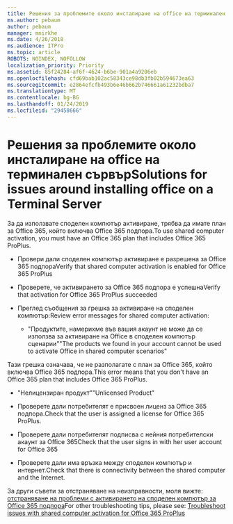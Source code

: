 ```yaml
---
title: Решения за проблемите около инсталиране на office на терминален сървър
ms.author: pebaum
author: pebaum
manager: mnirkhe
ms.date: 4/26/2018
ms.audience: ITPro
ms.topic: article
ROBOTS: NOINDEX, NOFOLLOW
localization_priority: Priority
ms.assetid: 85f24284-af6f-4624-b6be-901a4a9206eb
ms.openlocfilehash: cfd69bab102ac58343ce98db3fb02b594673ea63
ms.sourcegitcommit: e2864efcfb493b6e46b662b746661a61232bdba7
ms.translationtype: MT
ms.contentlocale: bg-BG
ms.lasthandoff: 01/24/2019
ms.locfileid: "29458666"
---
```

# <a name="solutions-for-issues-around-installing-office-on-a-terminal-server"></a><span data-ttu-id="120aa-102">Решения за проблемите около инсталиране на office на терминален сървър</span><span class="sxs-lookup"><span data-stu-id="120aa-102">Solutions for issues around installing office on a Terminal Server</span></span>

<span data-ttu-id="120aa-103">За да използвате споделен компютър активиране, трябва да имате план за Office 365, който включва Office 365 подпора.</span><span class="sxs-lookup"><span data-stu-id="120aa-103">To use shared computer activation, you must have an Office 365 plan that includes Office 365 ProPlus.</span></span>
  
- <span data-ttu-id="120aa-104">Провери дали споделен компютър активиране е разрешена за Office 365 подпора</span><span class="sxs-lookup"><span data-stu-id="120aa-104">Verify that shared computer activation is enabled for Office 365 ProPlus</span></span>
    
- <span data-ttu-id="120aa-105">Проверете, че активирането за Office 365 подпора е успешна</span><span class="sxs-lookup"><span data-stu-id="120aa-105">Verify that activation for Office 365 ProPlus succeeded</span></span>
    
- <span data-ttu-id="120aa-106">Преглед съобщения за грешка за активиране на споделен компютър:</span><span class="sxs-lookup"><span data-stu-id="120aa-106">Review error messages for shared computer activation:</span></span>
    
  - <span data-ttu-id="120aa-107">"Продуктите, намерихме във вашия акаунт не може да се използва за активиране на Office в споделен компютър сценарии"</span><span class="sxs-lookup"><span data-stu-id="120aa-107">"The products we found in your account cannot be used to activate Office in shared computer scenarios"</span></span>
  
<span data-ttu-id="120aa-108">Тази грешка означава, че не разполагате с план за Office 365, който включва Office 365 подпора.</span><span class="sxs-lookup"><span data-stu-id="120aa-108">This error means that you don't have an Office 365 plan that includes Office 365 ProPlus.</span></span>
    
  - <span data-ttu-id="120aa-109">"Нелицензиран продукт"</span><span class="sxs-lookup"><span data-stu-id="120aa-109">"Unlicensed Product"</span></span>
    
  - <span data-ttu-id="120aa-110">Проверете дали потребителят е присвоен лиценз за Office 365 подпора.</span><span class="sxs-lookup"><span data-stu-id="120aa-110">Check that the user is assigned a license for Office 365 ProPlus.</span></span>
    
  - <span data-ttu-id="120aa-111">Проверете дали потребителят подписва с нейния потребителски акаунт за Office 365</span><span class="sxs-lookup"><span data-stu-id="120aa-111">Check that the user signs in with her user account for Office 365</span></span>
    
  - <span data-ttu-id="120aa-112">Проверете дали има връзка между споделен компютър и интернет.</span><span class="sxs-lookup"><span data-stu-id="120aa-112">Check that there is connectivity between the shared computer and the Internet.</span></span>
    
<span data-ttu-id="120aa-113">За други съвети за отстраняване на неизправности, моля вижте: [отстраняване на проблеми с активирането на споделен компютър за Office 365 подпора](https://docs.microsoft.com/DeployOffice/troubleshoot-issues-with-shared-computer-activation-for-office-365-proplus)</span><span class="sxs-lookup"><span data-stu-id="120aa-113">For other troubleshooting tips, please see: [Troubleshoot issues with shared computer activation for Office 365 ProPlus](https://docs.microsoft.com/DeployOffice/troubleshoot-issues-with-shared-computer-activation-for-office-365-proplus)</span></span>
  

